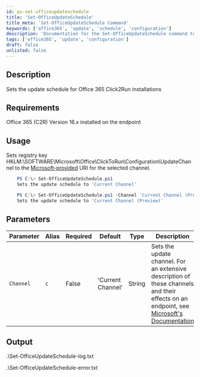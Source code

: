 ```yaml
---
id: ps-set-officeupdateschedule
title: 'Set-OfficeUpdateSchedule'
title_meta: 'Set-OfficeUpdateSchedule Command'
keywords: ['office365', 'update', 'schedule', 'configuration']
description: 'Documentation for the Set-OfficeUpdateSchedule command to set the update schedule for Office 365 Click2Run installations.'
tags: ['office365', 'update', 'configuration']
draft: false
unlisted: false
---
```


## Description
Sets the update schedule for Office 365 Click2Run installations

## Requirements
Office 365 (C2R) Version 16.x installed on the endpoint

## Usage
Sets registry key HKLM:\SOFTWARE\Microsoft\Office\ClickToRun\Configuration\UpdateChannel to the [Microsoft-provided](https://learn.microsoft.com/en-us/mem/configmgr/sum/deploy-use/manage-office-365-proplus-updates#bkmk_channel) URI for the selected channel.




```powershell
    PS C:\> Set-OfficeUpdateSchedule.ps1
    Sets the update schedule to 'Current Channel'
```
```powershell
    PS C:\> Set-OfficeUpdateSchedule.ps1 -Channel 'Current Channel (Preview)'
    Sets the update schedule to 'Current Channel (Preview)'
```


## Parameters
| Parameter | Alias | Required | Default | Type   | Description                                                                                                                                                                                                                                    |
| --------- | ----- | -------- | ------- | ------ | ---------------------------------------------------------------------------------------------------------------------------------------------------------------------------------------------------------------------------------------------- |
| `Channel` | `c`   | False    |  'Current Channel'       | String | Sets the update channel. For an extensive description of these channels and their effects on an endpoint, see [Microsoft's Documentation](https://learn.microsoft.com/en-us/deployoffice/overview-update-channels#comparison-of-the-update-channels-for-microsoft-365-apps) |

## Output
.\Set-OfficeUpdateSchedule-log.txt

.\Set-OfficeUpdateSchedule-error.txt




